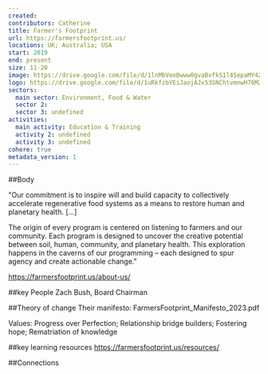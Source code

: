 ```yaml
---
created:
contributors: Catherine
title: Farmer's Footprint
url: https://farmersfootprint.us/
locations: UK; Australia; USA
start: 2019
end: present
size: 11-20
image: https://drive.google.com/file/d/1lnMbVeoBwww0gvaBvfkS1l45epaMY4Z3/view?usp=drive_link 
logo: https://drive.google.com/file/d/1uRkfzbYEiJaojAJx53SNChtvmnwH70MZ/view?usp=drive_link 
sectors:
  main sector: Environment, Food & Water
  sector 2: 
  sector 3: undefined
activities: 
  main activity: Education & Training
  activity 2: undefined
  activity 3: undefined
cohere: true
metadata_version: 1
---
```



##Body

"Our commitment is to inspire will and build capacity to collectively accelerate regenerative food systems as a means to restore human and planetary health. [...] 

The origin of every program is centered on listening to farmers and our community. Each program is designed to uncover the creative potential between soil, human, community, and planetary health. This exploration happens in the caverns of our programming – each designed to spur agency and create actionable change."

https://farmersfootprint.us/about-us/ 


##key People
Zach Bush, Board Chairman

##Theory of change
Their manifesto: FarmersFootprint_Manifesto_2023.pdf

Values: Progress over Perfection; Relationship bridge builders; Fostering hope; Rematriation of knowledge

##key learning resources
https://farmersfootprint.us/resources/

##Connections


